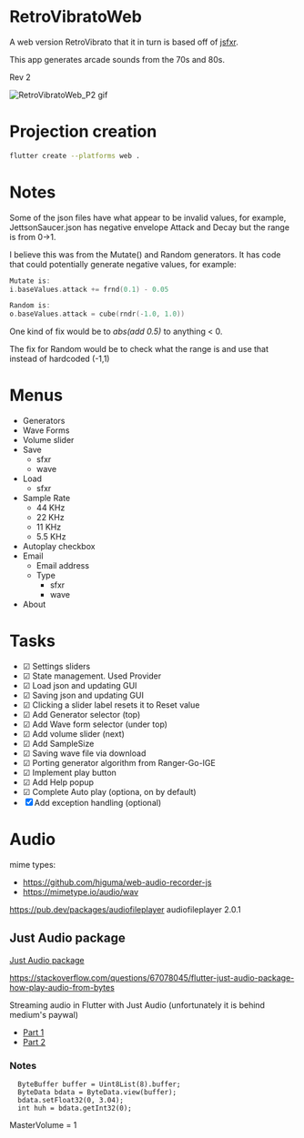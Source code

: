 # RetroVibratoWeb
A web version RetroVibrato that it in turn is based off of [jsfxr](https://sfxr.me/).

This app generates arcade sounds from the 70s and 80s. 

Rev 2

![RetroVibratoWeb_P2 gif](retrovibratoweb_p2.gif)


# Projection creation
```sh
flutter create --platforms web .
```

# Notes
Some of the json files have what appear to be invalid values, for example, JettsonSaucer.json has negative envelope Attack and Decay but the range is from 0->1.

I believe this was from the Mutate() and Random generators. It has code that could potentially generate negative values, for example:
```go
Mutate is:
i.baseValues.attack += frnd(0.1) - 0.05

Random is:
o.baseValues.attack = cube(rndr(-1.0, 1.0))
```
One kind of fix would be to *abs(add 0.5)* to anything < 0.

The fix for Random would be to check what the range is and use that instead of hardcoded (-1,1)

# Menus
- Generators
- Wave Forms
- Volume slider
- Save
    - sfxr
    - wave
- Load
    - sfxr
- Sample Rate
    - 44 KHz
    - 22 KHz
    - 11 KHz
    - 5.5 KHz
- Autoplay checkbox
- Email
    - Email address
    - Type
        - sfxr
        - wave
- About

# Tasks
- ☑ Settings sliders
- ☑ State management. Used Provider
- ☑ Load json and updating GUI
- ☑ Saving json and updating GUI
- ☑ Clicking a slider label resets it to Reset value
- ☑ Add Generator selector (top)
- ☑ Add Wave form selector (under top)
- ☑ Add volume slider (next)
- ☑ Add SampleSize 
- ☑ Saving wave file via download
- ☑ Porting generator algorithm from Ranger-Go-IGE
- ☑ Implement play button
- ☑ Add Help popup
- ☑ Complete Auto play (optiona, on by default)
- ☒ Add exception handling (optional)

# Audio
mime types:
- https://github.com/higuma/web-audio-recorder-js
- https://mimetype.io/audio/wav

https://pub.dev/packages/audiofileplayer
audiofileplayer 2.0.1


## Just Audio package
[Just Audio package](https://pub.dev/documentation/just_audio/latest/)

https://stackoverflow.com/questions/67078045/flutter-just-audio-package-how-play-audio-from-bytes

Streaming audio in Flutter with Just Audio (unfortunately it is behind medium's paywal)
- [Part 1](https://suragch.medium.com/playing-short-audio-clips-in-flutter-with-just-audio-3c80eb7eb6ea)
- [Part 2](https://suragch.medium.com/steaming-audio-in-flutter-with-just-audio-7435fcf672bf)

### Notes
```
  ByteBuffer buffer = Uint8List(8).buffer;
  ByteData bdata = ByteData.view(buffer);
  bdata.setFloat32(0, 3.04);
  int huh = bdata.getInt32(0);
```
MasterVolume = 1
